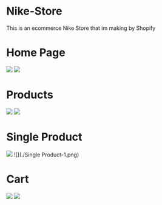# Nike-Store

This is an ecommerce Nike Store that im making by Shopify

# Home Page
![](./HomePage.png)
![](./HomePage-1.png)
# Products
![](./Products-1.png)
![](./Products.png)
# Single Product
![](./SingleProduct.png)
![](./Single Product-1.png)
# Cart
![](./Cart.png)
![](./Cart-1.png)
